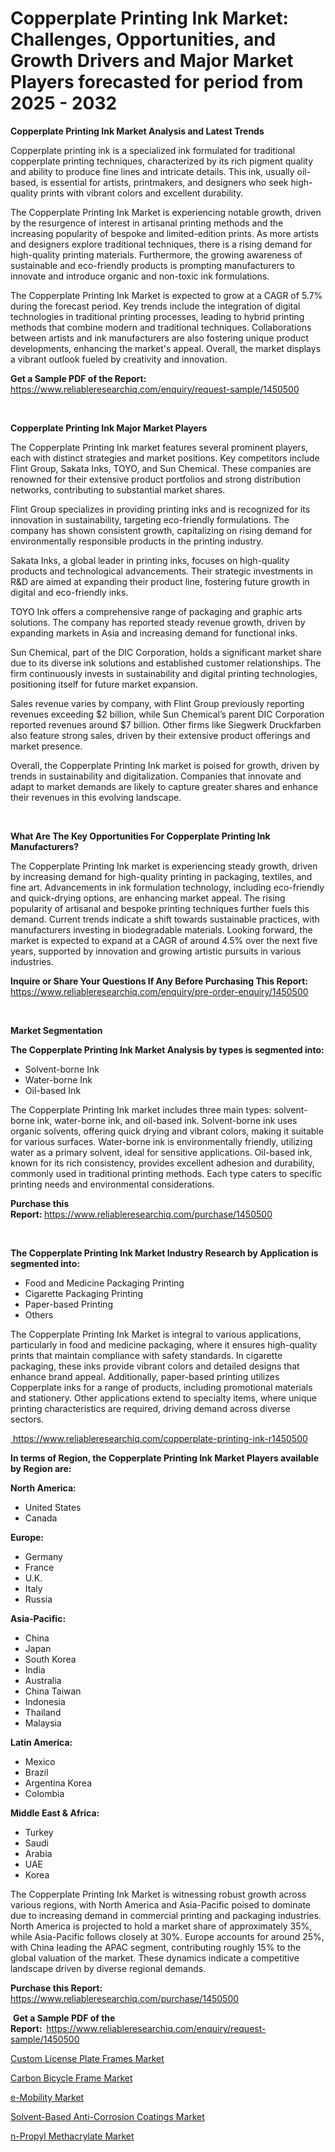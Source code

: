 <p><h1>Copperplate Printing Ink Market: Challenges, Opportunities, and Growth Drivers and Major Market Players forecasted for period from 2025 - 2032</h1></p><p><strong>Copperplate Printing Ink Market Analysis and Latest Trends</strong></p>
<p><p>Copperplate printing ink is a specialized ink formulated for traditional copperplate printing techniques, characterized by its rich pigment quality and ability to produce fine lines and intricate details. This ink, usually oil-based, is essential for artists, printmakers, and designers who seek high-quality prints with vibrant colors and excellent durability.</p><p>The Copperplate Printing Ink Market is experiencing notable growth, driven by the resurgence of interest in artisanal printing methods and the increasing popularity of bespoke and limited-edition prints. As more artists and designers explore traditional techniques, there is a rising demand for high-quality printing materials. Furthermore, the growing awareness of sustainable and eco-friendly products is prompting manufacturers to innovate and introduce organic and non-toxic ink formulations.</p><p>The Copperplate Printing Ink Market is expected to grow at a CAGR of 5.7% during the forecast period. Key trends include the integration of digital technologies in traditional printing processes, leading to hybrid printing methods that combine modern and traditional techniques. Collaborations between artists and ink manufacturers are also fostering unique product developments, enhancing the market's appeal. Overall, the market displays a vibrant outlook fueled by creativity and innovation.</p></p>
<p><strong>Get a Sample PDF of the Report:&nbsp;</strong> <a href="https://www.reliableresearchiq.com/enquiry/request-sample/1450500?utm_campaign=1896&utm_medium=2&utm_source=Github&utm_content=ia&utm_term=02022025&utm_id=copperplate-printing-ink">https://www.reliableresearchiq.com/enquiry/request-sample/1450500</a></p>
<p>&nbsp;</p>
<p><strong>Copperplate Printing Ink Major Market Players</strong></p>
<p><p>The Copperplate Printing Ink market features several prominent players, each with distinct strategies and market positions. Key competitors include Flint Group, Sakata Inks, TOYO, and Sun Chemical. These companies are renowned for their extensive product portfolios and strong distribution networks, contributing to substantial market shares.</p><p>Flint Group specializes in providing printing inks and is recognized for its innovation in sustainability, targeting eco-friendly formulations. The company has shown consistent growth, capitalizing on rising demand for environmentally responsible products in the printing industry.</p><p>Sakata Inks, a global leader in printing inks, focuses on high-quality products and technological advancements. Their strategic investments in R&D are aimed at expanding their product line, fostering future growth in digital and eco-friendly inks.</p><p>TOYO Ink offers a comprehensive range of packaging and graphic arts solutions. The company has reported steady revenue growth, driven by expanding markets in Asia and increasing demand for functional inks.</p><p>Sun Chemical, part of the DIC Corporation, holds a significant market share due to its diverse ink solutions and established customer relationships. The firm continuously invests in sustainability and digital printing technologies, positioning itself for future market expansion.</p><p>Sales revenue varies by company, with Flint Group previously reporting revenues exceeding $2 billion, while Sun Chemical’s parent DIC Corporation reported revenues around $7 billion. Other firms like Siegwerk Druckfarben also feature strong sales, driven by their extensive product offerings and market presence.</p><p>Overall, the Copperplate Printing Ink market is poised for growth, driven by trends in sustainability and digitalization. Companies that innovate and adapt to market demands are likely to capture greater shares and enhance their revenues in this evolving landscape.</p></p>
<p>&nbsp;</p>
<p><strong>What Are The Key Opportunities For Copperplate Printing Ink Manufacturers?</strong></p>
<p><p>The Copperplate Printing Ink market is experiencing steady growth, driven by increasing demand for high-quality printing in packaging, textiles, and fine art. Advancements in ink formulation technology, including eco-friendly and quick-drying options, are enhancing market appeal. The rising popularity of artisanal and bespoke printing techniques further fuels this demand. Current trends indicate a shift towards sustainable practices, with manufacturers investing in biodegradable materials. Looking forward, the market is expected to expand at a CAGR of around 4.5% over the next five years, supported by innovation and growing artistic pursuits in various industries.</p></p>
<p><strong>Inquire or Share Your Questions If Any Before Purchasing This Report:</strong> <a href="https://www.reliableresearchiq.com/enquiry/pre-order-enquiry/1450500?utm_campaign=1896&utm_medium=2&utm_source=Github&utm_content=ia&utm_term=02022025&utm_id=copperplate-printing-ink">https://www.reliableresearchiq.com/enquiry/pre-order-enquiry/1450500</a></p>
<p>&nbsp;</p>
<p><strong>Market Segmentation</strong></p>
<p><strong>The Copperplate Printing Ink Market Analysis by types is segmented into:</strong></p>
<p><ul><li>Solvent-borne Ink</li><li>Water-borne Ink</li><li>Oil-based Ink</li></ul></p>
<p><p>The Copperplate Printing Ink market includes three main types: solvent-borne ink, water-borne ink, and oil-based ink. Solvent-borne ink uses organic solvents, offering quick drying and vibrant colors, making it suitable for various surfaces. Water-borne ink is environmentally friendly, utilizing water as a primary solvent, ideal for sensitive applications. Oil-based ink, known for its rich consistency, provides excellent adhesion and durability, commonly used in traditional printing methods. Each type caters to specific printing needs and environmental considerations.</p></p>
<p><strong>Purchase this Report:&nbsp;</strong><a href="https://www.reliableresearchiq.com/purchase/1450500?utm_campaign=1896&utm_medium=2&utm_source=Github&utm_content=ia&utm_term=02022025&utm_id=copperplate-printing-ink">https://www.reliableresearchiq.com/purchase/1450500</a></p>
<p>&nbsp;</p>
<p><strong>The Copperplate Printing Ink Market Industry Research by Application is segmented into:</strong></p>
<p><ul><li>Food and Medicine Packaging Printing</li><li>Cigarette Packaging Printing</li><li>Paper-based Printing</li><li>Others</li></ul></p>
<p><p>The Copperplate Printing Ink Market is integral to various applications, particularly in food and medicine packaging, where it ensures high-quality prints that maintain compliance with safety standards. In cigarette packaging, these inks provide vibrant colors and detailed designs that enhance brand appeal. Additionally, paper-based printing utilizes Copperplate inks for a range of products, including promotional materials and stationery. Other applications extend to specialty items, where unique printing characteristics are required, driving demand across diverse sectors.</p></p>
<p><a href="https://www.reliableresearchiq.com/copperplate-printing-ink-r1450500?utm_campaign=1896&utm_medium=2&utm_source=Github&utm_content=ia&utm_term=02022025&utm_id=copperplate-printing-ink">&nbsp;https://www.reliableresearchiq.com/copperplate-printing-ink-r1450500</a></p>
<p><strong>In terms of Region, the Copperplate Printing Ink Market Players available by Region are:</strong></p>
<p>
    <p> <strong> North America: </strong>
        <ul>
            <li>United States</li>
            <li>Canada</li>
        </ul>
        </p> 
    <p> <strong> Europe: </strong>
        <ul>
            <li>Germany</li>
            <li>France</li>
            <li>U.K.</li>
            <li>Italy</li>
            <li>Russia</li>
        </ul>
        </p> 
    <p> <strong> Asia-Pacific: </strong>
        <ul>
            <li>China</li>
            <li>Japan</li>
            <li>South Korea</li>
            <li>India</li>
            <li>Australia</li>
            <li>China Taiwan</li>
            <li>Indonesia</li>
            <li>Thailand</li>
            <li>Malaysia</li>
        </ul>
        </p> 
    <p> <strong> Latin America: </strong>
        <ul>
            <li>Mexico</li>
            <li>Brazil</li>
            <li>Argentina Korea</li>
            <li>Colombia</li>
        </ul>
        </p> 
    <p> <strong> Middle East & Africa: </strong>
        <ul>
            <li>Turkey</li>
            <li>Saudi</li>
            <li>Arabia</li>
            <li>UAE</li>
            <li>Korea</li>
        </ul>
    </p>
    </p>
<p><p>The Copperplate Printing Ink Market is witnessing robust growth across various regions, with North America and Asia-Pacific poised to dominate due to increasing demand in commercial printing and packaging industries. North America is projected to hold a market share of approximately 35%, while Asia-Pacific follows closely at 30%. Europe accounts for around 25%, with China leading the APAC segment, contributing roughly 15% to the global valuation of the market. These dynamics indicate a competitive landscape driven by diverse regional demands.</p></p>
<p><strong>Purchase this Report: </strong><a href="https://www.reliableresearchiq.com/purchase/1450500?utm_campaign=1896&utm_medium=2&utm_source=Github&utm_content=ia&utm_term=02022025&utm_id=copperplate-printing-ink">https://www.reliableresearchiq.com/purchase/1450500</a></p>
<p>&nbsp;<strong>Get a Sample PDF of the Report:&nbsp;&nbsp;</strong><a href="https://www.reliableresearchiq.com/enquiry/request-sample/1450500?utm_campaign=1896&utm_medium=2&utm_source=Github&utm_content=ia&utm_term=02022025&utm_id=copperplate-printing-ink">https://www.reliableresearchiq.com/enquiry/request-sample/1450500</a></p>
<p><strong></strong></p>
<p><p><a href="https://www.linkedin.com/pulse/custom-license-plate-frames-market-global-insights-regional-ybgjc?utm_campaign=1896&utm_medium=2&utm_source=Github&utm_content=ia&utm_term=02022025&utm_id=copperplate-printing-ink">Custom License Plate Frames Market</a></p><p><a href="https://www.linkedin.com/pulse/global-overview-carbon-bicycle-frame-market-revenue-share-player-zjsae?utm_campaign=1896&utm_medium=2&utm_source=Github&utm_content=ia&utm_term=02022025&utm_id=copperplate-printing-ink">Carbon Bicycle Frame Market</a></p><p><a href="https://www.linkedin.com/pulse/e-mobility-market-overview-significant-growth-potential-131-rqknc?utm_campaign=1896&utm_medium=2&utm_source=Github&utm_content=ia&utm_term=02022025&utm_id=copperplate-printing-ink">e-Mobility Market</a></p><p><a href="https://github.com/aidelndasse/Market-Research-Report-List-1/blob/main/solvent-based-anti-corrosion-coatings-market.md?utm_campaign=1896&utm_medium=2&utm_source=Github&utm_content=ia&utm_term=02022025&utm_id=copperplate-printing-ink">Solvent-Based Anti-Corrosion Coatings Market</a></p><p><a href="https://github.com/tszkintruca/Market-Research-Report-List-1/blob/main/n-propyl-methacrylate-market.md?utm_campaign=1896&utm_medium=2&utm_source=Github&utm_content=ia&utm_term=02022025&utm_id=copperplate-printing-ink">n-Propyl Methacrylate Market</a></p></p>